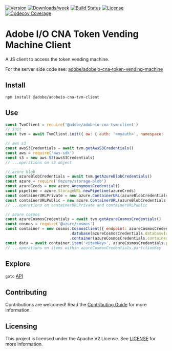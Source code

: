 [![Version](https://img.shields.io/npm/v/@adobe/adobeio-cna-tvm-client.svg)](https://npmjs.org/package/@adobe/adobeio-cna-tvm-client)
[![Downloads/week](https://img.shields.io/npm/dw/@adobe/adobeio-cna-tvm-client.svg)](https://npmjs.org/package/@adobe/adobeio-cna-tvm-client)
[![Build Status](https://travis-ci.com/adobe/adobeio-cna-tvm-client.svg?branch=master)](https://travis-ci.com/adobe/adobeio-cna-tvm-client)
[![License](https://img.shields.io/badge/License-Apache%202.0-blue.svg)](https://opensource.org/licenses/Apache-2.0)
[![Codecov
Coverage](https://img.shields.io/codecov/c/github/adobe/adobeio-cna-tvm-client/master.svg?style=flat-square)](https://codecov.io/gh/adobe/adobeio-cna-tvm-client/)

# Adobe I/O CNA Token Vending Machine Client

A JS client to access the token vending machine.

For the server side code see: [adobe/adobeio-cna-token-vending-machine](https://github.com/adobe/adobeio-cna-token-vending-machine)

## Install

`npm install @adobe/adobeio-cna-tvm-client`

## Use

```javascript
const TvmClient = require('@adobe/adobeio-cna-tvm-client')
// init
const tvm = await TvmClient.init({ ow: { auth: '<myauth>', namespace: '<mynamespace>' } })

// aws s3
const awsS3Credentials = await tvm.getAwsS3Credentials()
const aws = require('aws-sdk')
const s3 = new aws.S3(awsS3Credentials)
// ...operations on s3 object

// azure blob
const azureBlobCredentials = await tvm.getAzureBlobCredentials()
const azure = require('@azure/storage-blob')
const azureCreds = new azure.AnonymousCredential()
const pipeline = azure.StorageURL.newPipeline(azureCreds)
const containerURLPrivate = new azure.ContainerURL(azureBlobCredentials.sasURLPrivate, pipeline)
const containerURLPublic = new azure.ContainerURL(azureBlobCredentials.sasURLPublic, pipeline)
// ...operations on containerURLPrivate and containerURLPublic

// azure cosmos
const azureCosmosCredentials = await tvm.getAzureCosmosCredentials()
const cosmos = require('@azure/cosmos')
const container = new cosmos.CosmosClient({ endpoint: azureCosmosCredentials.endpoint, tokenProvider: async () => azureCosmosCredentials.resourceToken })
                            .database(azureCosmosCredentials.databaseId)
                            .container(azureCosmosCredentials.containerId)
const data = await container.item('<itemKey>', azureCosmosCredentials.partitionKey).read()
// ...operations on items within azureCosmosCredentials.partitionKey
```

## Explore

`goto` [API](doc/api.md)

## Contributing

Contributions are welcomed! Read the [Contributing Guide](./.github/CONTRIBUTING.md) for more information.

## Licensing

This project is licensed under the Apache V2 License. See [LICENSE](LICENSE) for more information.
